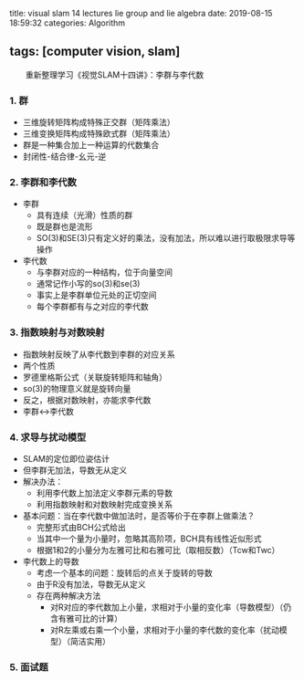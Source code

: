 title: visual slam 14 lectures lie group and lie algebra
date: 2019-08-15 18:59:32
categories: Algorithm

tags: [computer vision, slam]
---

　　重新整理学习《视觉SLAM十四讲》：李群与李代数
<!-- more -->

### 1. 群

- 三维旋转矩阵构成特殊正交群（矩阵乘法）
- 三维变换矩阵构成特殊欧式群（矩阵乘法）
- 群是一种集合加上一种运算的代数集合
- 封闭性-结合律-幺元-逆

### 2. 李群和李代数

- 李群
  - 具有连续（光滑）性质的群
  - 既是群也是流形
  - SO(3)和SE(3)只有定义好的乘法，没有加法，所以难以进行取极限求导等操作
- 李代数
  - 与李群对应的一种结构，位于向量空间
  - 通常记作小写的so(3)和se(3)
  - 事实上是李群单位元处的正切空间
  - 每个李群都有与之对应的李代数

### 3. 指数映射与对数映射

- 指数映射反映了从李代数到李群的对应关系
- 两个性质
- 罗德里格斯公式（关联旋转矩阵和轴角）
- so(3)的物理意义就是旋转向量
- 反之，根据对数映射，亦能求李代数
- 李群<->李代数

### 4. 求导与扰动模型

- SLAM的定位即位姿估计
- 但李群无加法，导数无从定义
- 解决办法：
  - 利用李代数上加法定义李群元素的导数
  - 利用指数映射和对数映射完成变换关系
- 基本问题：当在李代数中做加法时，是否等价于在李群上做乘法？
  - 完整形式由BCH公式给出
  - 当其中一个量为小量时，忽略其高阶项，BCH具有线性近似形式
  - 根据1和2的小量分为左雅可比和右雅可比（取相反数）（Tcw和Twc）
- 李代数上的导数
  - 考虑一个基本的问题：旋转后的点关于旋转的导数
  - 由于R没有加法，导数无从定义
  - 存在两种解决方法
    - 对R对应的李代数加上小量，求相对于小量的变化率（导数模型）（仍含有雅可比的计算）
    - 对R左乘或右乘一个小量，求相对于小量的李代数的变化率（扰动模型）（简洁实用）

### 5. 面试题